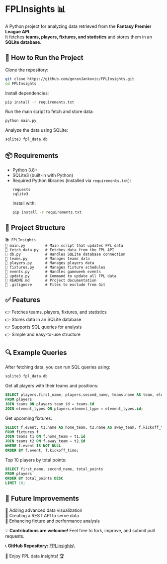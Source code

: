 # FPLInsights 📊

A Python project for analyzing data retrieved from the **Fantasy Premier League API**.\
It fetches **teams, players, fixtures, and statistics** and stores them in an **SQLite database**.

## 🚀 How to Run the Project

Clone the repository:

```bash
git clone https://github.com/goranJankovic/FPLInsights.git
cd FPLInsights
```

Install dependencies:

```bash
pip install -r requirements.txt
```

Run the main script to fetch and store data:

```bash
python main.py
```

Analyze the data using SQLite:

```bash
sqlite3 fpl_data.db
```

## 📦 Requirements

- Python 3.8+
- SQLite3 (built-in with Python)
- Required Python libraries (installed via `requirements.txt`):
  ```
  requests
  sqlite3
  ```
  Install with:
  ```bash
  pip install -r requirements.txt
  ```

## 📂 Project Structure

```
📚 FPLInsights
📃 main.py         # Main script that updates FPL data
📃 fetch_data.py   # Fetches data from the FPL API
📃 db.py           # Handles SQLite database connection
📃 teams.py        # Manages teams data
📃 players.py      # Manages players data
📃 fixtures.py     # Manages fixture schedules
📃 events.py       # Handles gameweek events
📃 update.py       # Command to update all FPL data
📃 README.md       # Project documentation
📃 .gitignore      # Files to exclude from Git
```

## ✅ Features

👉 Fetches teams, players, fixtures, and statistics\
👉 Stores data in an SQLite database\
👉 Supports SQL queries for analysis\
👉 Simple and easy-to-use structure

## 🔍 Example Queries

After fetching data, you can run SQL queries using:

```bash
sqlite3 fpl_data.db
```

Get all players with their teams and positions:

```sql
SELECT players.first_name, players.second_name, teams.name AS team, element_types.singular_name AS position
FROM players
JOIN teams ON players.team_id = teams.id
JOIN element_types ON players.element_type = element_types.id;
```

Get upcoming fixtures:

```sql
SELECT f.event, t1.name AS home_team, t2.name AS away_team, f.kickoff_time
FROM fixtures f
JOIN teams t1 ON f.home_team = t1.id
JOIN teams t2 ON f.away_team = t2.id
WHERE f.event IS NOT NULL
ORDER BY f.event, f.kickoff_time;
```

Top 10 players by total points:

```sql
SELECT first_name, second_name, total_points
FROM players
ORDER BY total_points DESC
LIMIT 10;
```

## 📝 Future Improvements

🚀 Adding advanced data visualization\
🚀 Creating a REST API to serve data\
🚀 Enhancing fixture and performance analysis

💡 **Contributions are welcome!** Feel free to fork, improve, and submit pull requests.

📞 **GitHub Repository:** [FPLInsights](https://github.com/goranJankovic/FPLInsights)\

🚀 Enjoy FPL data insights! 🏆


